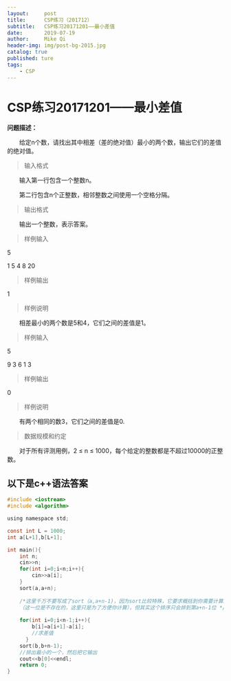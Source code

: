 ```yaml
---
layout:     post
title:      CSP练习（201712）
subtitle:   CSP练习20171201——最小差值
date:       2019-07-19
author:     Mike Qi
header-img: img/post-bg-2015.jpg
catalog: true
published: ture
tags:
    - CSP
---
```


# CSP练习20171201——最小差值

**问题描述：**

　　给定n个数，请找出其中相差（差的绝对值）最小的两个数，输出它们的差值的绝对值。
  
>输入格式

　　输入第一行包含一个整数n。
  
　　第二行包含n个正整数，相邻整数之间使用一个空格分隔。
  
>输出格式

　　输出一个整数，表示答案。
  
>样例输入

5

1 5 4 8 20

>样例输出

1

>样例说明

　　相差最小的两个数是5和4，它们之间的差值是1。
  
>样例输入

5

9 3 6 1 3

>样例输出

0

>样例说明

　　有两个相同的数3，它们之间的差值是0.
  
>数据规模和约定

　　对于所有评测用例，2 ≤ n ≤ 1000，每个给定的整数都是不超过10000的正整数。


##  以下是c++语法答案

```c
#include <iostream>
#include <algorithm>

using namespace std;

const int L = 1000;
int a[L+1],b[L+1];

int main(){
	int n;
	cin>>n;
	for(int i=0;i<n;i++){
		cin>>a[i];
	}
	sort(a,a+n);
	
	/*这里千万不要写成了sort（a,a+n-1)，因为sort比较特殊，它要求概括到你需要计算的数字的+1位
	（这一位是不存在的，这里只是为了方便你计算），但其实这个排序只会排到第a+n-1位 */
	
	for(int i=0;i<n-1;i++){
		b[i]=a[i+1]-a[i];
		//求差值 
      }
	sort(b,b+n-1);
	//排出最小的一个，然后把它输出 
	cout<<b[0]<<endl;
	return 0;
}
```
